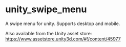 # unity_swipe_menu
A swipe menu for unity. Supports desktop and mobile.

Also available from the Unity asset store: https://www.assetstore.unity3d.com/#!/content/45977

